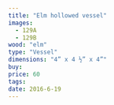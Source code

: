 ```yaml
---
title: "Elm hollowed vessel"
images:
  - 129A
  - 129B
wood: "elm"
type: "Vessel"
dimensions: "4” x 4 ½” x 4”"
buy:
price: 60
tags:
date: 2016-6-19
---
```


